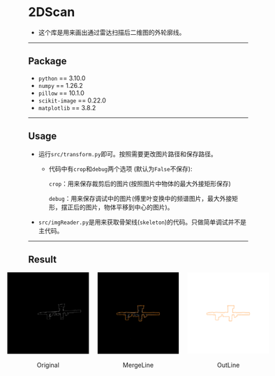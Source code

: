 # 2DScan

- 这个库是用来画出通过雷达扫描后二维图的外轮廓线。

---

## Package

 - `python` == 3.10.0
 - `numpy` == 1.26.2
 - `pillow` == 10.1.0
 - `scikit-image` == 0.22.0
 - `matplotlib` == 3.8.2

---

## Usage

 - 运行`src/transform.py`即可。按照需要更改图片路径和保存路径。
    
    - 代码中有`crop`和`debug`两个选项 (默认为`False`不保存):
        
        `crop`：用来保存裁剪后的图片(按照图片中物体的最大外接矩形保存)

        `debug`：用来保存调试中的图片(傅里叶变换中的频谱图片，最大外接矩形，摆正后的图片，物体平移到中心的图片)。
        
        

 - `src/imgReader.py`是用来获取骨架线(`skeleton`)的代码。只做简单调试并不是主代码。

---

## Result
<div style="display: flex; flex-direction: column; align-items: center;">
  <div style="display: flex; justify-content: center; gap: 20px; width: 600px;">
    <div style="text-align: center;">
      <img src="/img/img2.jpg" alt="Original Image" style="width: 200px;">
      <p>Original</p>
    </div>
    <div style="text-align: center;">
      <img src="/result/mergeLine.png" alt="MergeLine Image" style="width: 200px;">
      <p>MergeLine</p>
    </div>
    <div style="text-align: center;">
      <img src="/result/outLine.png" alt="OutLine Image" style="width: 200px;">
      <p>OutLine</p>
    </div>
  </div>
</div>